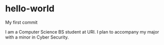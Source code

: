 # hello-world
My first commit

I am a Computer Science BS student at URI. 
I plan to accompany my major with a minor in Cyber Security. 
